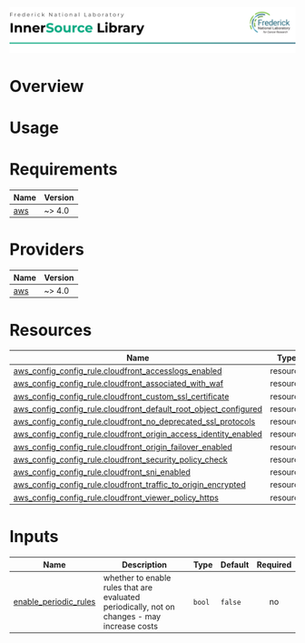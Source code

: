 ![Frederick National Laboratory](./assets/fnl.svg)

# Overview

# Usage 

<!-- BEGIN_TF_DOCS -->
# Requirements

| Name | Version |
|------|---------|
| <a name="requirement_aws"></a> [aws](#requirement\_aws) | ~> 4.0 |

# Providers

| Name | Version |
|------|---------|
| <a name="provider_aws"></a> [aws](#provider\_aws) | ~> 4.0 |

# Resources

| Name | Type |
|------|------|
| [aws_config_config_rule.cloudfront_accesslogs_enabled](https://registry.terraform.io/providers/hashicorp/aws/latest/docs/resources/config_config_rule) | resource |
| [aws_config_config_rule.cloudfront_associated_with_waf](https://registry.terraform.io/providers/hashicorp/aws/latest/docs/resources/config_config_rule) | resource |
| [aws_config_config_rule.cloudfront_custom_ssl_certificate](https://registry.terraform.io/providers/hashicorp/aws/latest/docs/resources/config_config_rule) | resource |
| [aws_config_config_rule.cloudfront_default_root_object_configured](https://registry.terraform.io/providers/hashicorp/aws/latest/docs/resources/config_config_rule) | resource |
| [aws_config_config_rule.cloudfront_no_deprecated_ssl_protocols](https://registry.terraform.io/providers/hashicorp/aws/latest/docs/resources/config_config_rule) | resource |
| [aws_config_config_rule.cloudfront_origin_access_identity_enabled](https://registry.terraform.io/providers/hashicorp/aws/latest/docs/resources/config_config_rule) | resource |
| [aws_config_config_rule.cloudfront_origin_failover_enabled](https://registry.terraform.io/providers/hashicorp/aws/latest/docs/resources/config_config_rule) | resource |
| [aws_config_config_rule.cloudfront_security_policy_check](https://registry.terraform.io/providers/hashicorp/aws/latest/docs/resources/config_config_rule) | resource |
| [aws_config_config_rule.cloudfront_sni_enabled](https://registry.terraform.io/providers/hashicorp/aws/latest/docs/resources/config_config_rule) | resource |
| [aws_config_config_rule.cloudfront_traffic_to_origin_encrypted](https://registry.terraform.io/providers/hashicorp/aws/latest/docs/resources/config_config_rule) | resource |
| [aws_config_config_rule.cloudfront_viewer_policy_https](https://registry.terraform.io/providers/hashicorp/aws/latest/docs/resources/config_config_rule) | resource |

# Inputs

| Name | Description | Type | Default | Required |
|------|-------------|------|---------|:--------:|
| <a name="input_enable_periodic_rules"></a> [enable\_periodic\_rules](#input\_enable\_periodic\_rules) | whether to enable rules that are evaluated periodically, not on changes - may increase costs | `bool` | `false` | no |
<!-- END_TF_DOCS -->